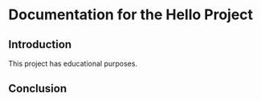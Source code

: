 # Documentation for the Hello Project

## Introduction

This project has educational purposes.

## Conclusion
